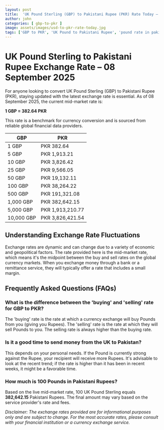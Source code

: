 ```yaml
---
layout: post
title:  'UK Pound Sterling (GBP) to Pakistani Rupee (PKR) Rate Today – 08 September 2025'
author: john
categories: [ gbp-to-pkr ]
image: assets/images/usd-to-pkr-rate-today.jpg
tags: ['GBP to PKR', 'UK Pound to Pakistani Rupee', 'pound rate in pakistan', 'great britain pound to pkr', 'uk to pakistan money transfer']
---
```


# UK Pound Sterling to Pakistani Rupee Exchange Rate – 08 September 2025

For anyone looking to convert UK Pound Sterling (GBP) to Pakistani Rupee (PKR), staying updated with the latest exchange rate is essential. As of 08 September 2025, the current mid-market rate is:

**1 GBP = 382.64 PKR**

This rate is a benchmark for currency conversion and is sourced from reliable global financial data providers.

| GBP | PKR |
| --- | --- |
| 1 GBP | PKR 382.64 |
| 5 GBP | PKR 1,913.21 |
| 10 GBP | PKR 3,826.42 |
| 25 GBP | PKR 9,566.05 |
| 50 GBP | PKR 19,132.11 |
| 100 GBP | PKR 38,264.22 |
| 500 GBP | PKR 191,321.08 |
| 1,000 GBP | PKR 382,642.15 |
| 5,000 GBP | PKR 1,913,210.77 |
| 10,000 GBP | PKR 3,826,421.54 |


## Understanding Exchange Rate Fluctuations

Exchange rates are dynamic and can change due to a variety of economic and geopolitical factors. The rate provided here is the mid-market rate, which means it's the midpoint between the buy and sell rates on the global currency markets. When you exchange money through a bank or a remittance service, they will typically offer a rate that includes a small margin.

## Frequently Asked Questions (FAQs)

### What is the difference between the 'buying' and 'selling' rate for GBP to PKR?

The 'buying' rate is the rate at which a currency exchange will buy Pounds from you (giving you Rupees). The 'selling' rate is the rate at which they will sell Pounds to you. The selling rate is always higher than the buying rate.

### Is it a good time to send money from the UK to Pakistan?

This depends on your personal needs. If the Pound is currently strong against the Rupee, your recipient will receive more Rupees. It's advisable to look at the recent trend; if the rate is higher than it has been in recent weeks, it might be a favorable time.

### How much is 100 Pounds in Pakistani Rupees?

Based on the live mid-market rate, 100 UK Pound Sterling equals **382,642.15** Pakistani Rupees. The final amount may vary based on the service provider's rate and fees.



*Disclaimer: The exchange rates provided are for informational purposes only and are subject to change. For the most accurate rates, please consult with your financial institution or a currency exchange service.*
